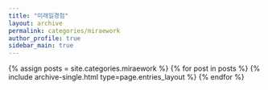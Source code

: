 ```yaml
---
title: "미래일경험"
layout: archive
permalink: categories/miraework
author_profile: true
sidebar_main: true
---
```



{% assign posts = site.categories.miraework %}
{% for post in posts %} {% include archive-single.html type=page.entries_layout %} {% endfor %}